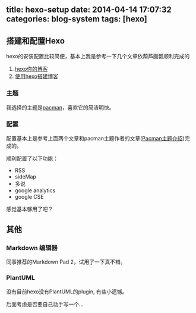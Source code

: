 title: hexo-setup
date: 2014-04-14 17:07:32
categories: blog-system
tags: [hexo]
---

## 搭建和配置Hexo

hexo的安装配置比较简便，基本上我是参考一下几个文章依葫芦画瓢顺利完成的

1. [hexo你的博客](http://ibruce.info/2013/11/22/hexo-your-blog/)
2. [使用hexo搭建博客](http://yangjian.me/workspace/building-blog-with-hexo/)

### 主题

我选择的主题是[pacman](http://yangjian.me/workspace/introducing-pacman-theme/)，喜欢它的简洁明快。

### 配置

配置基本上是参考上面两个文章和pacman主题作者的文章([Pacman主题介绍](http://yangjian.me/workspace/introducing-pacman-theme/))完成的。

顺利配置了以下功能：

* RSS
* sideMap
* 多说
* google analytics
* google CSE

感觉基本够用了吧？

## 其他

### Markdown 编辑器

同事推荐的Markdown Pad 2，试用了一下真不错。

### PlantUML

没有目前hexo没有PlantUML的plugin, 有些小遗憾。 

后面考虑是否要自己动手写一个...

